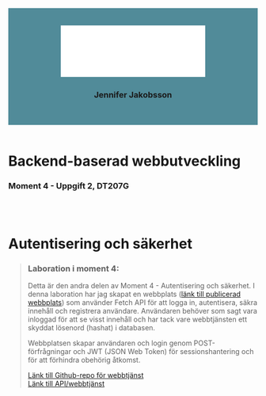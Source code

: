 <div align="center" style="background-color: #518b99; padding: 2.5em;">
<img src="src/images/logo_jeja.svg">
<br>

### Jennifer Jakobsson
</div>
<br>

# Backend-baserad webbutveckling
### Moment 4 - Uppgift 2, DT207G

<br>
<br>

# Autentisering och säkerhet

>### Laboration i moment 4:
> Detta är den andra delen av Moment 4 - Autentisering och säkerhet. I denna laboration har jag skapat en webbplats ([länk till publicerad webbplats](#)) som använder Fetch API för att logga in, autentisera, säkra innehåll och registrera användare. Användaren behöver som sagt vara inloggad för att se visst innehåll och har tack vare webbtjänsten ett skyddat lösenord (hashat) i databasen.
>
>Webbplatsen skapar användaren och login genom POST-förfrågningar och JWT (JSON Web Token) för sessionshantering och för att förhindra obehörig åtkomst.
>
> [Länk till Github-repo för webbtjänst](https://github.com/jenniferchristine/moment4.1.git) <br>
> [Länk till API/webbtjänst](https://moment4-1.onrender.com/)